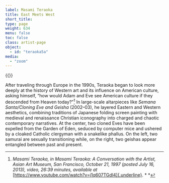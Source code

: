 ```yaml
---
label: Masami Teraoka
title: East Meets West
short_title:
type: page
weight: 634
menu: false
toc: false
class: artist-page
object:
  - id: "teraoka5a"
media:
  - "zoom"
---
```

{{<q-figure id="teraoka5a">}}

After traveling through Europe in the 1990s, Teraoka began to look more deeply at the history of Western art and its influence on American culture, asking himself, “how would Adam and Eve see American culture if they descended from Heaven today?”[^1] In large-scale altarpieces like *Semana Santa/Cloning Eve and Geisha* (2002–03), he layered Eastern and Western aesthetics, combining traditions of Japanese folding screen painting with medieval and renaissance Christian iconography into charged and chaotic contemporary narratives. At the center, two cloned Eves have been expelled from the Garden of Eden, seduced by computer mice and ushered by a cloaked Catholic clergyman with a snakelike phallus. On the left, two samurai are sexually transitioning while, on the right, two geishas appear entangled between past and present.

[^1]: *Masami Teraoka, in Masami Teraoka: A Conversation with the Artist, Asian Art Museum, San Francisco, October 21, 1997 (posted July 16, 2013), video, 26:39 minutes, available at* [https://www.youtube.com/watch?v=j1q607TGdl4]{.underline}. * *
